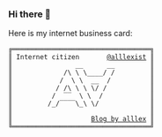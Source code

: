 ### Hi there 👋

Here is my internet business card:
<pre><code>╔═══════════════════════════════════╗
║ Internet citizen       <a href="https://twitter.com/alllexist" target="_blank" rel="noopener noreferrer">@alllexist</a> ║
║                __      __         ║
║             /\ \ \____/ /         ║
║            /  \ \  __  /          ║
║           / /\ \ \ \/ /           ║
║          /  ‾‾  \ \  /            ║
║         /_/‾‾‾‾\_\ \/             ║
║                                   ║
║                    <a href="https://blog.alllex.me/" target="_blank" rel="noopener noreferrer">Blog by alllex</a> ║
╚═══════════════════════════════════╝</code></pre>

<!--
╔═══════════════════════════════════╗
║ Internet citizen       @alllexist ║
║                __      __         ║
║             /\ \ \____/ /         ║
║            /  \ \  __  /          ║
║           / /\ \ \ \/ /           ║
║          /  ‾‾  \ \  /            ║
║         /_/‾‾‾‾\_\ \/             ║
║                                   ║
║                    Blog by alllex ║
╚═══════════════════════════════════╝

<a href="https://twitter.com/alllexist">@alllexist</a>
<a href="https://blog.alllex.me/">Blog by alllex</a>
-->
